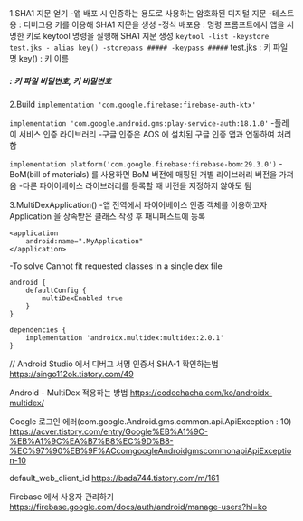 1.SHA1 지문 얻기
-앱 배포 시 인증하는 용도로 사용하는 암호화된 디지털 지문
-테스트용 : 디버그용 키를 이용해 SHA1 지문을 생성
-정식 배포용 : 명령 프롬프트에서 앱을 서명한 키로 keytool 명령을 실행해 SHA1 지문 생성
`keytool -list -keystore test.jks - alias key() -storepass ##### -keypass #####`
test.jks : 키 파일명
key() : 키 이름
##### : 키 파일 비밀번호, 키 비밀번호

2.Build
`implementation 'com.google.firebase:firebase-auth-ktx'`

`implementation 'com.google.android.gms:play-service-auth:18.1.0'`
-플레이 서비스 인증 라이브러리
-구글 인증은 AOS 에 설치된 구글 인증 앱과 연동하여 처리함

`implementation platform('com.google.firebase:firebase-bom:29.3.0')`
-BoM(bill of materials) 를 사용하면 BoM 버전에 매핑된 개별 라이브러리 버전을 가져옴
-다른 파이어베이스 라이브러리를 등록할 때 버전을 지정하지 않아도 됨



3.MultiDexApplication()
-앱 전역에서 파이어베이스 인증 객체를 이용하고자 Application 을 상속받은 클래스 작성 후 패니페스트에 등록
```
<application
    android:name=".MyApplication"
</application>
```

-To solve Cannot fit requested classes in a single dex file
```
android {
    defaultConfig {
        multiDexEnabled true
    }
}

dependencies {
    implementation 'androidx.multidex:multidex:2.0.1'
}
```



//
Android Studio 에서 디버그 서명 인증서 SHA-1 확인하는법
https://singo112ok.tistory.com/49

Android - MultiDex 적용하는 방법
https://codechacha.com/ko/androidx-multidex/

Google 로그인 에러(com.google.Android.gms.common.api.ApiException : 10)
https://acver.tistory.com/entry/Google%EB%A1%9C-%EB%A1%9C%EA%B7%B8%EC%9D%B8-%EC%97%90%EB%9F%ACcomgoogleAndroidgmscommonapiApiException-10

default_web_client_id
https://bada744.tistory.com/m/161

Firebase 에서 사용자 관리하기
https://firebase.google.com/docs/auth/android/manage-users?hl=ko